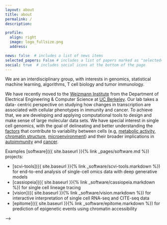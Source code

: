 ```yaml
---
layout: about
title: about
permalink: /
description:

profile:
  align: right
  image: logo_fullsize.png
  address:

news: false  # includes a list of news items
selected_papers: False # includes a list of papers marked as "selected={true}"
social: true  # includes social icons at the bottom of the page
---
```

<!--
<meta http-equiv="refresh" content="0; url=https://www.weizmann.ac.il/immunology/yosef/" />
-->
<!--

<b>Department of Systems Immunology, Weizmann Institute of Science </b><br>

<!-- <img align="right" height="225px" src="assets/img/logo_fullsize.png"> -->


We are an interdisciplinary group, with interests in genomics, statistical machine learning, algorithms, T cell biology and tumor immunology.


We have recently moved to the <a href = "https://www.weizmann.ac.il/immunology/">Weizmann Institute</a> from the Department of Electrical Engineering & Computer Science at <a href="https://eecs.berkeley.edu/">UC Berkeley</a>. Our lab takes a data- centric perspective on studying how changes in transcription are associated with cellular phenotypes in immunity and cancer. To achieve that, we are developing and applying computational tools to design and make sense of large molecular data sets. We have special interest in single cell genomics, with the goal of delineating and better understanding the <a href="https://doi.org/10.1038/nbt.3711">factors</a> that contribute to variability between cells (e.g, 
<a href = "https://doi.org/10.1016/j.cell.2021.05.045"> metabolic activity</a>, 
<a href="https://doi.org/10.1016/j.crmeth.2022.100182"> chromatin structure</a>, 
<a href="https://doi.org/10.1038/s41587-022-01272-8">microenvironment</a>) 
and their broader implications 
in <a href="https://doi.org/10.1038/s41467-019-14118-w">autoimmunity</a> and <a href="https://doi.org/10.1016/j.cell.2022.04.015">cancer</a>. 

Examples [software]({{ site.baseurl }}{% link _pages/software.md %}) projects:

- [scvi-tools]({{ site.baseurl }}{% link _software/scvi-tools.markdown %}) for end-to-end analysis of single-cell omics data with deep generative models
- [cassiopeia]({{ site.baseurl }}{% link _software/cassiopeia.markdown %}) for single cell lineage tracing
- [vision]({{ site.baseurl }}{% link _software/vision.markdown %}) for interactive interpretation of single cell RNA-seq and CITE-seq data
- [epitome]({{ site.baseurl }}{% link _software/epitome.markdown %}) for prediction of epigenetic events using chromatin accessibility

 

<!-- The lab is part of the Department of Electrical Engineering & Computer Sciences and the Center for Computational Biology at UC Berkeley. -->


<!-- Write your biography here. Tell the world about yourself. Link to your favorite [subreddit](http://reddit.com){:target="\_blank"}. You can put a picture in, too. The code is already in, just name your picture `prof_pic.jpg` and put it in the `img/` folder.

Put your address / P.O. box / other info right below your picture. You can also disable any these elements by editing `profile` property of the YAML header of your `_pages/about.md`. Edit `_bibliography/papers.bib` and Jekyll will render your [publications page](/al-folio/publications/) automatically.

Link to your social media connections, too. This theme is set up to use [Font Awesome icons](http://fortawesome.github.io/Font-Awesome/){:target="\_blank"} and [Academicons](https://jpswalsh.github.io/academicons/){:target="\_blank"}, like the ones below. Add your Facebook, Twitter, LinkedIn, Google Scholar, or just disable all of them. -->

-->
